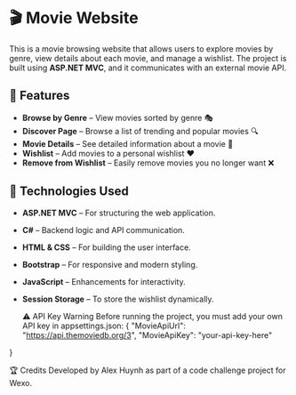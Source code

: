 # 🎬 Movie Website

This is a movie browsing website that allows users to explore movies by genre, view details about each movie, and manage a wishlist. 
The project is built using **ASP.NET MVC**, and it communicates with an external movie API.

## 📌 Features

- **Browse by Genre** – View movies sorted by genre 🎭  
- **Discover Page** – Browse a list of trending and popular movies 🔍  
- **Movie Details** – See detailed information about a movie 📝  
- **Wishlist** – Add movies to a personal wishlist ❤️  
- **Remove from Wishlist** – Easily remove movies you no longer want ❌  

## 🚀 Technologies Used

- **ASP.NET MVC** – For structuring the web application.
- **C#** – Backend logic and API communication.
- **HTML & CSS** – For building the user interface.
- **Bootstrap** – For responsive and modern styling.
- **JavaScript** – Enhancements for interactivity.
- **Session Storage** – To store the wishlist dynamically.

  ⚠️ API Key Warning
Before running the project, you must add your own API key in appsettings.json:
{
  "MovieApiUrl": "https://api.themoviedb.org/3",
  "MovieApiKey": "your-api-key-here"

}

🏆 Credits
Developed by Alex Huynh as part of a code challenge project for Wexo.
